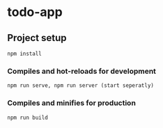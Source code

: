 # todo-app

## Project setup
```
npm install
```

### Compiles and hot-reloads for development
```
npm run serve, npm run server (start seperatly)
```

### Compiles and minifies for production
```
npm run build
```
